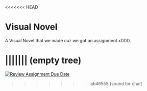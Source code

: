 <<<<<<< HEAD
# Visual Novel

A Visual Novel that we made cuz we got an assignment xDDD.

||||||| (empty tree)
=======
[![Review Assignment Due Date](https://classroom.github.com/assets/deadline-readme-button-22041afd0340ce965d47ae6ef1cefeee28c7c493a6346c4f15d667ab976d596c.svg)](https://classroom.github.com/a/H50cRDUG)
>>>>>>> ab46555 (sound for char)
